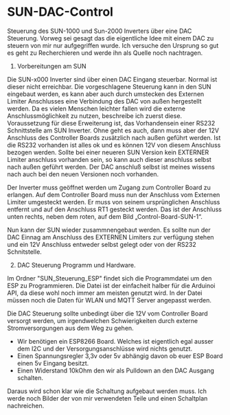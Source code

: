 # SUN-DAC-Control
Steuerung des SUN-1000 und Sun-2000 Inverters über eine DAC Steuerung.
Vorweg sei gesagt das die eigentliche Idee mit einem DAC zu steuern von mir nur aufgegriffen wurde. 
Ich versuche den Ursprung so gut es geht zu Recherchieren und werde ihn als Quelle noch nachtragen.


1. Vorbereitungen am SUN

Die SUN-x000 Inverter sind über einen DAC Eingang steuerbar. Normal ist dieser nicht erreichbar.
Die vorgeschlagene Steuerung kann in den SUN eingebaut werden, es kann aber auch durch umstecken 
des Externen Limiter Anschlusses eine Verbindung des DAC von außen hergestellt werden. 
Da es vielen Menschen leichter fallen wird die externe Anschlussmöglichkeit zu nutzen, beschreibe ich zuerst diese. 
Voraussetzung für diese Erweiterung ist, das Vorhandensein einer RS232 Schnittstelle am SUN Inverter. 
Ohne geht es auch, dann muss aber der 12V Anschluss des Controller Boards zusätzlich nach außen geführt werden. 
Ist die RS232 vorhanden ist alles ok und es können 12V von diesem Anschluss bezogen werden.
Sollte bei einer neueren SUN Version kein EXTERNER Limiter anschluss vorhanden sein,
so kann auch dieser anschluss selbst nach außen geführt werden. 
Der DAC anschluß selbst ist meines wissens nach auch bei den neuen Versionen noch vorhanden.

Der Inverter muss geöffnet werden um Zugang zum Controller Board zu erlangen.
Auf dem Controller Board muss nun der Anschluss vom Externen Limiter umgesteckt werden. 
Er muss von seinem ursprünglichen Anschluss entfernt und auf den Anschluss RT1 gesteckt werden. 
Das ist der Anschluss unten rechts, neben dem roten, auf dem Bild „Control-Board-SUN-1“.

Nun kann der SUN wieder zusammnengebaut werden. 
Es sollte nun der DAC Einnag am Anschluss des EXTERNEN Limiters zur verfügung stehen und ein
12V Anschluss entweder selbst gelegt oder von der RS232 Schnitstelle.


2. DAC Steuerung Programm und Hardware.

Im Ordner "SUN_Steuerung_ESP" findet sich die Programmdatei um den ESP zu Programmieren.
Die Datei ist der einfacheit halber für die Arduinoi API, da diese wohl noch immer am meisten genutzt wird. 
In der Datei müssen noch die Daten für WLAN und MQTT Server angepasst werden.

Die DAC Steuerung sollte unbedingt über die 12V vom Controller Board versorgt werden, 
um irgendwelchen Schwierigkeiten durch externe Stromversorgungen aus dem Weg zu gehen.

- Wir benötigen ein ESP8266 Board. 
  Welches ist eigentlich egal ausser dem I2C und der Versorgungsanschlüsse wird nichts genutzt.
- Einen Spannungsregler 3,3v oder 5v abhängig davon ob euer ESP Board einen 5v Eingang besitzt.
- Einen Widerstand 10kOhm den wir als Pulldown an den DAC Ausgang schalten.

Daraus wird schon klar wie die Schaltung aufgebaut werden muss.
Ich werde noch Bilder der von mir verwendeten Teile und einen Schaltplan nachreichen.